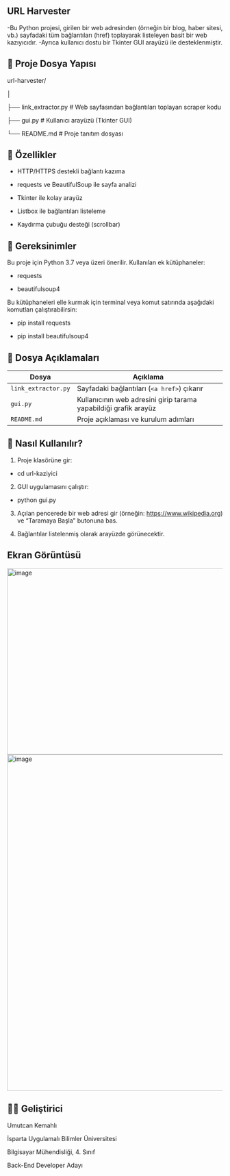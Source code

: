 ## URL Harvester

-Bu Python projesi, girilen bir web adresinden (örneğin bir blog, haber sitesi, vb.) sayfadaki tüm bağlantıları (href) toplayarak listeleyen basit bir web kazıyıcıdır. 
-Ayrıca kullanıcı dostu bir Tkinter GUI arayüzü ile desteklenmiştir.

## 📁 Proje Dosya Yapısı

url-harvester/

│

├── link_extractor.py   # Web sayfasından bağlantıları toplayan scraper kodu

├── gui.py              # Kullanıcı arayüzü (Tkinter GUI)

└── README.md           # Proje tanıtım dosyası

## 🚀 Özellikler

- HTTP/HTTPS destekli bağlantı kazıma

- requests ve BeautifulSoup ile sayfa analizi

- Tkinter ile kolay arayüz

- Listbox ile bağlantıları listeleme

- Kaydırma çubuğu desteği (scrollbar)

## 🔧 Gereksinimler

Bu proje için Python 3.7 veya üzeri önerilir. Kullanılan ek kütüphaneler:

- requests

- beautifulsoup4

Bu kütüphaneleri elle kurmak için terminal veya komut satırında aşağıdaki komutları çalıştırabilirsin:

- pip install requests

- pip install beautifulsoup4


## 📄 Dosya Açıklamaları

| Dosya               | Açıklama                                                         |
| ------------------- | ---------------------------------------------------------------- |
| `link_extractor.py` | Sayfadaki bağlantıları (`<a href>`) çıkarır                      |
| `gui.py`            | Kullanıcının web adresini girip tarama yapabildiği grafik arayüz |
| `README.md`         | Proje açıklaması ve kurulum adımları                             |


## 🧪 Nasıl Kullanılır?

1. Proje klasörüne gir:

- cd url-kaziyici

2. GUI uygulamasını çalıştır:

- python gui.py

3. Açılan pencerede bir web adresi gir (örneğin: https://www.wikipedia.org) ve “Taramaya Başla” butonuna bas.

4. Bağlantılar listelenmiş olarak arayüzde görünecektir.

## Ekran Görüntüsü


<img width="876" height="435" alt="image" src="https://github.com/user-attachments/assets/65be1997-49d8-47aa-9e8c-e41e44723cc2" />

<img width="1002" height="786" alt="image" src="https://github.com/user-attachments/assets/40128dbb-d36b-4a09-b7cd-fbdcce91a433" />



## 👨‍💻 Geliştirici

Umutcan Kemahlı

İsparta Uygulamalı Bilimler Üniversitesi

Bilgisayar Mühendisliği, 4. Sınıf

Back-End Developer Adayı


